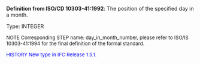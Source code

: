 ﻿**Definition from ISO/CD 10303-41:1992**: The position of the specified day in a month.

Type: INTEGER

> <font size="-1">
  NOTE Corresponding STEP name: day_in_month_number, please refer to ISO/IS 10303-41:1994
  for the final definition of the formal standard.
</font>

> <font size="-1" color="#0000FF">
  HISTORY New type in IFC Release 1.5.1.
</font>
